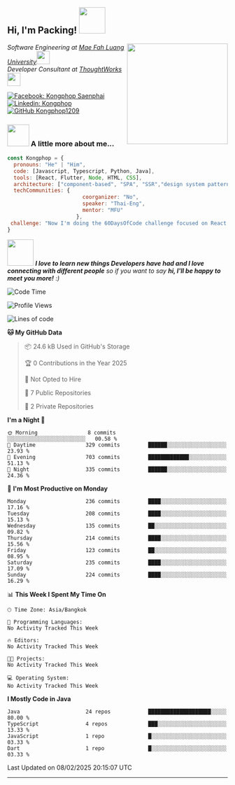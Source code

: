 <h2> Hi, I'm Packing! <img src="https://media.giphy.com/media/mGcNjsfWAjY5AEZNw6/giphy.gif" width="60"></h2>
<img align='right' src="https://media.giphy.com/media/ieyl9zmCjO4b4t6qoY/giphy.gif" width="230">
<p><em>Software Engineering at <a href="http://www.unb.br">Mae Fah Luang University</a><img src="https://media.giphy.com/media/fYSnHlufseco8Fh93Z/giphy.gif" width="30"></br>Developer Consultant at <a href="https://www.thoughtworks.com">ThoughtWorks</a><img src="https://media.giphy.com/media/WUlplcMpOCEmTGBtBW/giphy.gif" width="30"> 
</em></p>

[![Facebook: Kongphop Saenphai](https://img.shields.io/badge/-Kongphop%20Saenphai-1877F2?style=flat-square&logo=facebook&logoColor=white&link=https://www.facebook.com/profile.php?id=100009078336515)](https://www.facebook.com/profile.php?id=100009078336515)
[![Linkedin: Kongphop](https://img.shields.io/badge/-Kongphop-blue?style=flat-square&logo=Linkedin&logoColor=white&link=https://www.linkedin.com/in/kongphop-saenphai-34a557288/)](https://www.linkedin.com/in/kongphop-saenphai-34a557288/)
[![GitHub Kongphop1209](https://img.shields.io/github/followers/Kongphop1209?label=follow&style=social)](https://github.com/kongphop1209)


### <img src="https://media.giphy.com/media/VgCDAzcKvsR6OM0uWg/giphy.gif" width="50"> A little more about me...  

```javascript
const Kongphop = {
  pronouns: "He" | "Him",
  code: [Javascript, Typescript, Python, Java],
  tools: [React, Flutter, Node, HTML, CSS],
  architecture: ["component-based", "SPA", "SSR","design system pattern"],
  techCommunities: {
                        coorganizer: "No",
                        speaker: "Thai-Eng",
                        mentor: "MFU"
                      },
 challenge: "Now I'm doing the 60DaysOfCode challenge focused on React and Mobile App"
}
```

<img src="https://media.giphy.com/media/LnQjpWaON8nhr21vNW/giphy.gif" width="60"> <em><b>I love to learn new things Developers have had and I love connecting with different people</b> so if you want to say <b>hi, I'll be happy to meet you more!</b> :)</em>

<!--START_SECTION:waka-->
![Code Time](http://img.shields.io/badge/Code%20Time-55%20hrs%2015%20mins-blue)

![Profile Views](http://img.shields.io/badge/Profile%20Views-0-blue)

![Lines of code](https://img.shields.io/badge/From%20Hello%20World%20I%27ve%20Written-7.2%20million%20lines%20of%20code-blue)

**🐱 My GitHub Data** 

> 📦 24.6 kB Used in GitHub's Storage 
 > 
> 🏆 0 Contributions in the Year 2025
 > 
> 🚫 Not Opted to Hire
 > 
> 📜 7 Public Repositories 
 > 
> 🔑 2 Private Repositories 
 > 
**I'm a Night 🦉** 

```text
🌞 Morning                8 commits           ░░░░░░░░░░░░░░░░░░░░░░░░░   00.58 % 
🌆 Daytime                329 commits         ██████░░░░░░░░░░░░░░░░░░░   23.93 % 
🌃 Evening                703 commits         █████████████░░░░░░░░░░░░   51.13 % 
🌙 Night                  335 commits         ██████░░░░░░░░░░░░░░░░░░░   24.36 % 
```
📅 **I'm Most Productive on Monday** 

```text
Monday                   236 commits         ████░░░░░░░░░░░░░░░░░░░░░   17.16 % 
Tuesday                  208 commits         ████░░░░░░░░░░░░░░░░░░░░░   15.13 % 
Wednesday                135 commits         ██░░░░░░░░░░░░░░░░░░░░░░░   09.82 % 
Thursday                 214 commits         ████░░░░░░░░░░░░░░░░░░░░░   15.56 % 
Friday                   123 commits         ██░░░░░░░░░░░░░░░░░░░░░░░   08.95 % 
Saturday                 235 commits         ████░░░░░░░░░░░░░░░░░░░░░   17.09 % 
Sunday                   224 commits         ████░░░░░░░░░░░░░░░░░░░░░   16.29 % 
```


📊 **This Week I Spent My Time On** 

```text
🕑︎ Time Zone: Asia/Bangkok

💬 Programming Languages: 
No Activity Tracked This Week

🔥 Editors: 
No Activity Tracked This Week

🐱‍💻 Projects: 
No Activity Tracked This Week

💻 Operating System: 
No Activity Tracked This Week
```

**I Mostly Code in Java** 

```text
Java                     24 repos            ████████████████████░░░░░   80.00 % 
TypeScript               4 repos             ███░░░░░░░░░░░░░░░░░░░░░░   13.33 % 
JavaScript               1 repo              █░░░░░░░░░░░░░░░░░░░░░░░░   03.33 % 
Dart                     1 repo              █░░░░░░░░░░░░░░░░░░░░░░░░   03.33 % 
```




 Last Updated on 08/02/2025 20:15:07 UTC
<!--END_SECTION:waka-->


---



